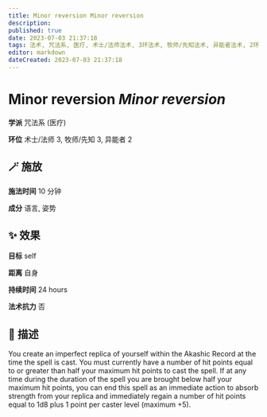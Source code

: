 ```yaml
---
title: Minor reversion Minor reversion
description: 
published: true
date: 2023-07-03 21:37:18
tags: 法术, 咒法系, 医疗, 术士/法师法术, 3环法术, 牧师/先知法术, 异能者法术, 2环法术
editor: markdown
dateCreated: 2023-07-03 21:37:18
---
```


# **Minor reversion** *Minor reversion*

**学派** 咒法系 (医疗) 

**环位** 术士/法师 3, 牧师/先知 3, 异能者 2

## 🪄 施放

**施法时间** 10 分钟

**成分** 语言, 姿势

## ✨ 效果 

**目标** self 

**距离** 自身  

**持续时间** 24 hours 

**法术抗力** 否

## 📖 描述

You create an imperfect replica of yourself within the Akashic Record at the time the spell is cast. You must currently have a number of hit points equal to or greater than half your maximum hit points to cast the spell. If at any time during the duration of the spell you are brought below half your maximum hit points, you can end this spell as an immediate action to absorb strength from your replica and immediately regain a number of hit points equal to 1d8 plus 1 point per caster level (maximum +5).
    